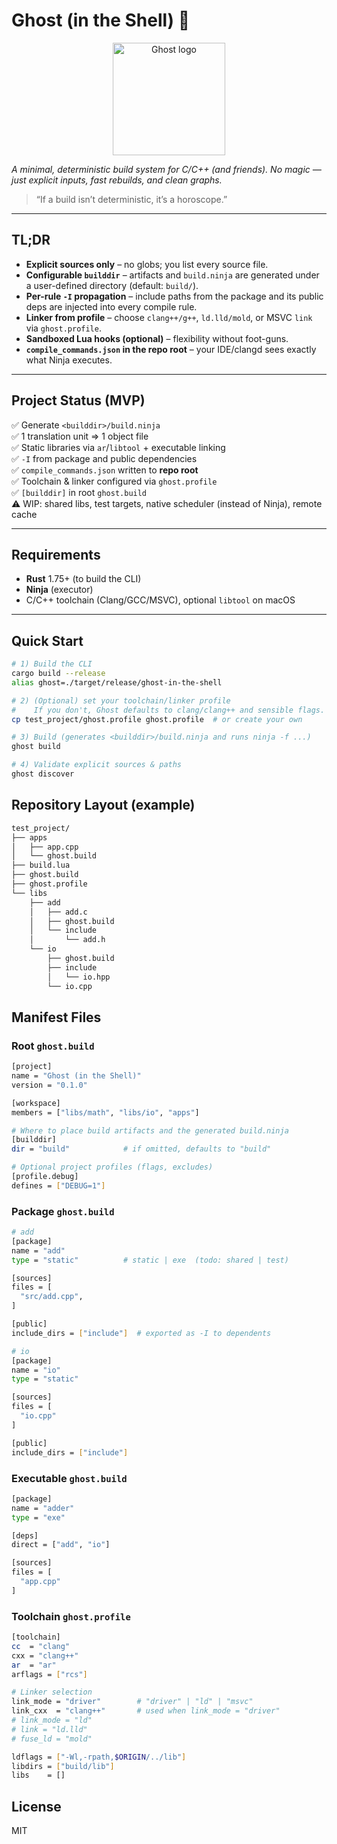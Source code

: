 # Ghost (in the Shell) 👻

<div align="center">
<img src="assets/ghost.png" alt="Ghost logo" width="180">
</div>

*A minimal, deterministic build system for C/C++ (and friends). No magic — just explicit inputs, fast rebuilds, and clean graphs.*

> “If a build isn’t deterministic, it’s a horoscope.”

---

## TL;DR

- **Explicit sources only** – no globs; you list every source file.
- **Configurable `builddir`** – artifacts and `build.ninja` are generated under a user-defined directory (default: `build/`).
- **Per-rule `-I` propagation** – include paths from the package and its public deps are injected into every compile rule.
- **Linker from profile** – choose `clang++/g++`, `ld.lld/mold`, or MSVC `link` via `ghost.profile`.
- **Sandboxed Lua hooks (optional)** – flexibility without foot-guns.
- **`compile_commands.json` in the repo root** – your IDE/clangd sees exactly what Ninja executes.

---

## Project Status (MVP)

✅ Generate `<builddir>/build.ninja`  
✅ 1 translation unit ⇒ 1 object file  
✅ Static libraries via `ar`/`libtool` + executable linking  
✅ `-I` from package and public dependencies  
✅ `compile_commands.json` written to **repo root**  
✅ Toolchain & linker configured via `ghost.profile`  
✅ `[builddir]` in root `ghost.build`  
⚠️ WIP: shared libs, test targets, native scheduler (instead of Ninja), remote cache

---

## Requirements

- **Rust** 1.75+ (to build the CLI)
- **Ninja** (executor)
- C/C++ toolchain (Clang/GCC/MSVC), optional `libtool` on macOS

---

## Quick Start

```bash
# 1) Build the CLI
cargo build --release
alias ghost=./target/release/ghost-in-the-shell

# 2) (Optional) set your toolchain/linker profile
#    If you don't, Ghost defaults to clang/clang++ and sensible flags.
cp test_project/ghost.profile ghost.profile  # or create your own

# 3) Build (generates <builddir>/build.ninja and runs ninja -f ...)
ghost build

# 4) Validate explicit sources & paths
ghost discover
```

## Repository Layout (example)

```bash
test_project/
├── apps
│   ├── app.cpp
│   └── ghost.build
├── build.lua
├── ghost.build
├── ghost.profile
└── libs
    ├── add
    │   ├── add.c
    │   ├── ghost.build
    │   └── include
    │       └── add.h
    └── io
        ├── ghost.build
        ├── include
        │   └── io.hpp
        └── io.cpp

```

## Manifest Files

### Root `ghost.build`
```bash
[project]
name = "Ghost (in the Shell)"
version = "0.1.0"

[workspace]
members = ["libs/math", "libs/io", "apps"]

# Where to place build artifacts and the generated build.ninja
[builddir]
dir = "build"            # if omitted, defaults to "build"

# Optional project profiles (flags, excludes)
[profile.debug]
defines = ["DEBUG=1"]
```

### Package `ghost.build`

```bash
# add
[package]
name = "add"
type = "static"          # static | exe  (todo: shared | test)

[sources]
files = [
  "src/add.cpp",
]

[public]
include_dirs = ["include"]  # exported as -I to dependents

# io
[package]
name = "io"
type = "static"

[sources]
files = [
  "io.cpp"
]

[public]
include_dirs = ["include"]

```

### Executable `ghost.build`

```bash
[package]
name = "adder"
type = "exe"

[deps]
direct = ["add", "io"]

[sources]
files = [
  "app.cpp"
]
```

### Toolchain `ghost.profile`

```bash
[toolchain]
cc  = "clang"
cxx = "clang++"
ar  = "ar"
arflags = ["rcs"]

# Linker selection
link_mode = "driver"        # "driver" | "ld" | "msvc"
link_cxx  = "clang++"       # used when link_mode = "driver"
# link_mode = "ld"
# link = "ld.lld"
# fuse_ld = "mold"

ldflags = ["-Wl,-rpath,$ORIGIN/../lib"]
libdirs = ["build/lib"]
libs    = []
```

## License

MIT
